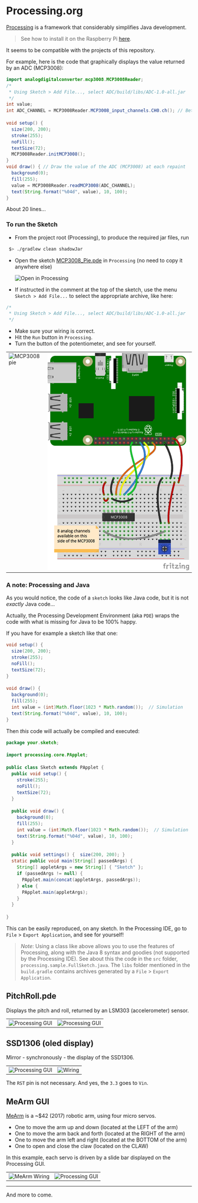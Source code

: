# Processing.org

[Processing](http://processing.org) is a framework that considerably simplifies Java development.

> See how to install it on the Raspberry Pi [here](https://www.raspberrypi.org/blog/now-available-for-download-processing/).

It seems to be compatible with the projects of this repository.

For example, here is the code that graphically displays the value returned by an ADC (MCP3008):
```java
import analogdigitalconverter.mcp3008.MCP3008Reader;
/*
 * Using Sketch > Add File..., select ADC/build/libs/ADC-1.0-all.jar
 */
int value;
int ADC_CHANNEL = MCP3008Reader.MCP3008_input_channels.CH0.ch(); // Between 0 and 7, 8 channels on the MCP3008

void setup() {
  size(200, 200);
  stroke(255);
  noFill();
  textSize(72);
  MCP3008Reader.initMCP3008();
}
void draw() { // Draw the value of the ADC (MCP3008) at each repaint
  background(0);
  fill(255);
  value = MCP3008Reader.readMCP3008(ADC_CHANNEL);
  text(String.format("%04d", value), 10, 100);
}
```
About 20 lines...

### To run the Sketch
- From the project root (Processing), to produce the required jar files, run
```bash
 $> ./gradlew clean shadowJar
```
- Open the sketch [MCP3008_Pie.pde](./src/processing/MCP3008_Pie/MCP3008_Pie.pde) in `Processing` (no need to copy it anywhere else)

  ![Open in Processing](./sketch.png)

- If instructed in the comment at the top of the sketch, use the menu `Sketch > Add File...` to select the appropriate archive, like here:
```java
/*
 * Using Sketch > Add File..., select ADC/build/libs/ADC-1.0-all.jar
 */
```
- Make sure your wiring is correct.
- Hit the `Run` button in `Processing`.
- Turn the button of the potentiometer, and see for yourself.

<table>
  <tr>
    <td valign="top">
      <img src="./mcp3008.png" title="MCP3008 pie">
    </td>
    <td valign="top">
      <img src="../ADC/RPi-MCP3008-Pot_bb.png" title="Wiring">
    </td>
  </tr>
</table>

### A note: Processing and Java
As you would notice, the code of a `sketch` looks like Java code, but it is not _exactly_ Java code...

Actually, the Processing Development Environment (aka `PDE`) wraps the code with what is missing for Java to be 100% happy.

If you have for example a sketch like that one:
```java
void setup() {
  size(200, 200);
  stroke(255);
  noFill();
  textSize(72);
}

void draw() {
  background(0);
  fill(255);
  int value = (int)Math.floor(1023 * Math.random());  // Simulation
  text(String.format("%04d", value), 10, 100);
}
```
Then _this_ code will actually be compiled and executed:
```java
package your.sketch;

import processing.core.PApplet;

public class Sketch extends PApplet {
  public void setup() {
    stroke(255);
    noFill();
    textSize(72);
  }

  public void draw() {
    background(0);
    fill(255);
    int value = (int)Math.floor(1023 * Math.random());  // Simulation
    text(String.format("%04d", value), 10, 100);
  }

  public void settings() {  size(200, 200); }
  static public void main(String[] passedArgs) {
    String[] appletArgs = new String[] { "Sketch" };
    if (passedArgs != null) {
      PApplet.main(concat(appletArgs, passedArgs));
    } else {
      PApplet.main(appletArgs);
    }
  }

}
```
This can be easily reproduced, on any sketch.
In the Processing IDE, go to `File` > `Export Application`, and see for yourself!

> _Note_: Using a class like above allows you to use the features of Processing, along with the Java 8 syntax and goodies (not supported by the Processing IDE).
> See about this the code in the `src` folder, `processing.sample.FullSketch.java`.
> The `libs` folder mentioned in the `build.gradle` contains archives generated by
> a `File` > `Export Application`. 

## PitchRoll.pde

Displays the pitch and roll, returned by an LSM303 (accelerometer) sensor.
<table>
  <tr>
    <td valign="top">
      <img src="./pitch.roll.01.png" title="Processing GUI">
    </td>
    <td valign="top">
      <img src="./pitch.roll.02.png" title="Processing GUI">
    </td>
  </tr>
</table>

## SSD1306 (oled display)

Mirror - synchronously - the display of the SSD1306.

<table>
  <tr>
    <td valign="top">
      <img src="./ssd1306.emulation.png" title="Processing GUI">
    </td>
    <td valign="top">
      <img src="./src/processing/LCD/SSD1306_bb.png" title="Wiring">
    </td>
  </tr>
</table>

The `RST` pin is not necessary. And yes, the `3.3` goes to `Vin`.

## MeArm GUI
[MeArm](https://shop.mime.co.uk/) is a ~$42 (2017) robotic arm, using four micro servos.
- One to move the arm up and down (located at the LEFT of the arm)
- One to move the arm back and forth (located at the RIGHT of the arm)
- One to move the arm left and right (located at the BOTTOM of the arm)
- One to open and close the claw (located on the CLAW)

In this example, each servo is driven by a slide bar displayed on the Processing GUI.
<table>
  <tr>
    <td valign="top">
      <img src="./src/processing/MeArmGUI/MeArm_bb.png" title="MeArm Wiring">
    </td>
    <td valign="top">
      <img src="./src/processing/MeArmGUI/MeArmGUIpde.png" title="Processing GUI">
    </td>
  </tr>
</table>

----------------------------------------------

And more to come.
